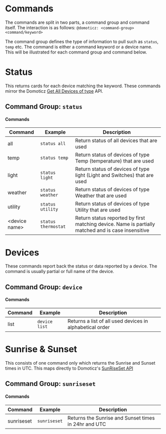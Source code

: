 # Commands

The commands are split in two parts, a command group and command itself. The interaction is as follows:
`@domoticz: <command-group> <command/keyword>`

The command group defines the type of information to pull such as `status`, `temp` etc. The command is either a command keyword or a device name. 
This will be illustrated for each command group and command below.

# Status

This returns cards for each device matching the keyword. These commands mirror the Domoticz [Get All Devices of type](https://www.domoticz.com/wiki/Domoticz_API/JSON_URL%27s#Get_all_devices_of_a_certain_type) API.

## Command Group: `status`

#### Commands

| Command | Example | Description |
|---------|---------|-------------|
| all | `status all` | Return status of all devices that are used |
| temp | `status temp` |  Return status of devices of type Temp (temperature) that are used |
| light| `status light` |  Return status of devices of type light (Light and Switches) that are used |
| weather | `status weather` |  Return status of devices of type Weather that are used |
| utility | `status utility` |  Return status of devices of type Utility that are used |
| \<device name\> | `status thermostat` |  Return status reported by first matching device. Name is partially matched and is case insensitive |

# Devices

These commands report back the status or data reported by a device. The command is usually partial or full name of the device.

## Command Group: `device`

#### Commands

| Command | Example | Description |
|---------|---------|-------------|
| list | `device list` | Returns a list of all used devices in alphabetical order |

# Sunrise & Sunset

This consists of one command only which returns the Sunrise and Sunset times in UTC. This maps directly to Domoticz's [SunRiseSet API](https://www.domoticz.com/wiki/Domoticz_API/JSON_URL%27s#Get_sunrise_and_sunset_times)

## Command Group: `sunriseset`

#### Commands

| Command | Example | Description |
|---------|---------|-------------|
| sunriseset | `sunriseset` | Returns the Sunrise and Sunset times in 24hr and UTC |